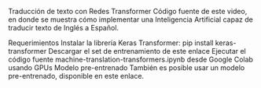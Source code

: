 Traducción de texto con Redes Transformer
Código fuente de este video, en donde se muestra cómo implementar una Inteligencia Artificial capaz de traducir texto de Inglés a Español.

Requerimientos
Instalar la librería Keras Transformer: pip install keras-transformer
Descargar el set de entrenamiento de este enlace
Ejecutar el código fuente machine-translation-transformers.ipynb desde Google Colab usando GPUs
Modelo pre-entrenado
También es posible usar un modelo pre-entrenado, disponible en este enlace.
